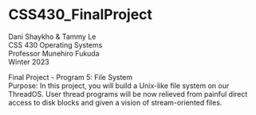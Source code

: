 # CSS430_FinalProject   
Dani Shaykho & Tammy Le  
CSS 430 Operating Systems   
Professor Munehiro Fukuda   
Winter 2023  

Final Project - Program 5: File System   
Purpose: In this project, you will build a Unix-like file system on our ThreadOS. User thread programs will be now relieved from painful direct access to disk blocks and given a vision of stream-oriented files.